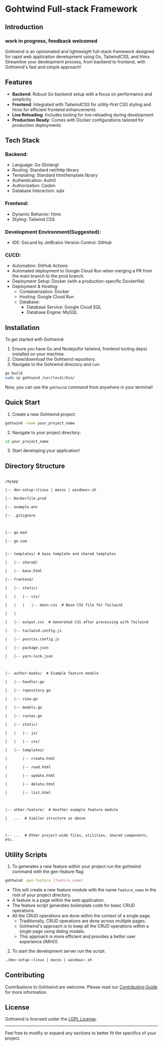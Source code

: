 # Gohtwind Full-stack Framework 

## Introduction
### work in progress, feedback welcomed
Gohtwind is an opinionated and lightweight full-stack framework designed for rapid web application development using Go, TailwindCSS, and htmx. Streamline your development process, from backend to frontend, with Gohtwind's fast and simple approach!

## Features

- **Backend**: Robust Go backend setup with a focus on performance and simplicity 
- **Frontend**: Integrated with TailwindCSS for utility-first CSS styling and htmx for efficient frontend enhancements
- **Live Reloading**: Includes tooling for live-reloading during development
- **Production Ready**: Comes with Docker configurations tailored for production deployments

## Tech Stack
### Backend:
- Language: Go (Golang)
- Routing: Standard net/http library
- Templating: Standard html/template library
- Authentication: Auth0
- Authorization: Casbin
- Database Interaction: sqlx
### Frontend:
- Dynamic Behavior: htmx
- Styling: Tailwind CSS
### Development Environment(Suggested):
- IDE: GoLand by JetBrains
Version Control: GitHub

### CI/CD:
- Automation: GitHub Actions
- Automated deployment to Google Cloud Run when merging a PR from the main branch to the prod branch.
- Deployment Setup: Docker (with a production-specific Dockerfile)
- Deployment & Hosting:
  - Containerization: Docker
  - Hosting: Google Cloud Run
  - Database:
    - Database Service: Google Cloud SQL 
    - Database Engine: MySQL

## Installation

To get started with Gohtwind:

1. Ensure you have Go and Nodejs(for tailwind, frontend tooling deps) installed on your machine.
2. Clone/download the Gohtwind repository.
3. Navigate to the Gohtwind directory and run:

```bash
go build
sudo cp gohtwind /usr/local/bin/
```

Now, you can use the `gohtwind` command from anywhere in your terminal!

## Quick Start

1. Create a new Gohtwind project:

```bash
gohtwind -name your_project_name
```

2. Navigate to your project directory:

```bash
cd your_project_name
```

3. Start developing your application!

## Directory Structure
```

/myapp

|-- dev-setup-<linux | macos | windows>.sh

|-- Dockerfile.prod

|-- example.env

|-- .gitignore

  

|-- go.mod

|-- go.sum

  
|-- templates/ # base template and shared templates

|   |-- shared/

|   |-- base.html 

|-- frontend/

|   |-- static/

|   |   |-- css/

|   |   |   |-- main.css  # Base CSS file for Tailwind

|   |

|   |-- output.css  # Generated CSS after processing with Tailwind

|   |-- tailwind.config.js

|   |-- postcss.config.js

|   |-- package.json

|   |-- yarn-lock.json

  

|-- author-books/  # Example feature module

|   |-- handler.go

|   |-- repository.go

|   |-- view.go

|   |-- models.go

|   |-- routes.go

|   |-- static/

|   |   |-- js/

|   |   |-- css/

|   |-- templates/

|       |-- create.html

|       |-- read.html

|       |-- update.html

|       |-- delete.html

|       |-- list.html

  

|-- other-feature/  # Another example feature module

|   ...  # Similar structure as above

  

|-- ...  # Other project-wide files, utilities, shared components, etc.

```



## Utility Scripts

1. To generates a new feature within your project run the gohtwind command with the gen-feature flag:
```bash
gohtwind -gen-feature [feature_name]
```
* This will create a new feature module with the name `feature_name` in the root of your project directory. 
* A feature is a page within the web application. 
* The feature script generates boilerplate code for basic CRUD operations.
* All the CRUD operations are done within the context of a single page. 
  * Traditionally, CRUD operations are done across multiple pages.
  * Gohtwind's approach is to keep all the CRUD operations within a single page using dialog modals. 
  * This approach is more efficient and provides a better user experience (IMHO).
2. To start the development server run the script:
```bash
./dev-setup-<linux | macos | windows>.sh
```

## Contributing

Contributions to Gohtwind are welcome. Please read our [Contributing Guide](<link-to-contributing-guide>) for more information.

## License

Gohtwind is licensed under the [LGPL License](<link-to-license-file>).

---

Feel free to modify or expand any sections to better fit the specifics of your project.
